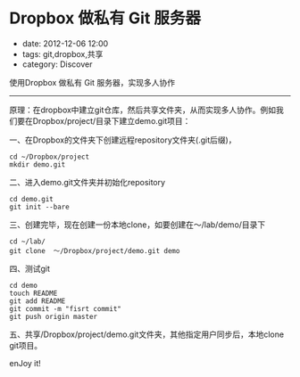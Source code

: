 # Dropbox 做私有 Git 服务器

- date: 2012-12-06 12:00
- tags: git,dropbox,共享
- category: Discover

使用Dropbox 做私有 Git 服务器，实现多人协作

----------------

原理：在dropbox中建立git仓库，然后共享文件夹，从而实现多人协作。例如我们要在Dropbox/project/目录下建立demo.git项目：

一、在Dropbox的文件夹下创建远程repository文件夹(.git后缀)，

	cd ~/Dropbox/project
	mkdir demo.git


二、进入demo.git文件夹并初始化repository


	cd demo.git
	git init --bare


三、创建完毕，现在创建一份本地clone，如要创建在～/lab/demo/目录下

	cd ~/lab/
	git clone  ～/Dropbox/project/demo.git demo

四、测试git

	cd demo
	touch README
	git add README
	git commit -m "fisrt commit"
	git push origin master

五、共享/Dropbox/project/demo.git文件夹，其他指定用户同步后，本地clone git项目。


enJoy it!